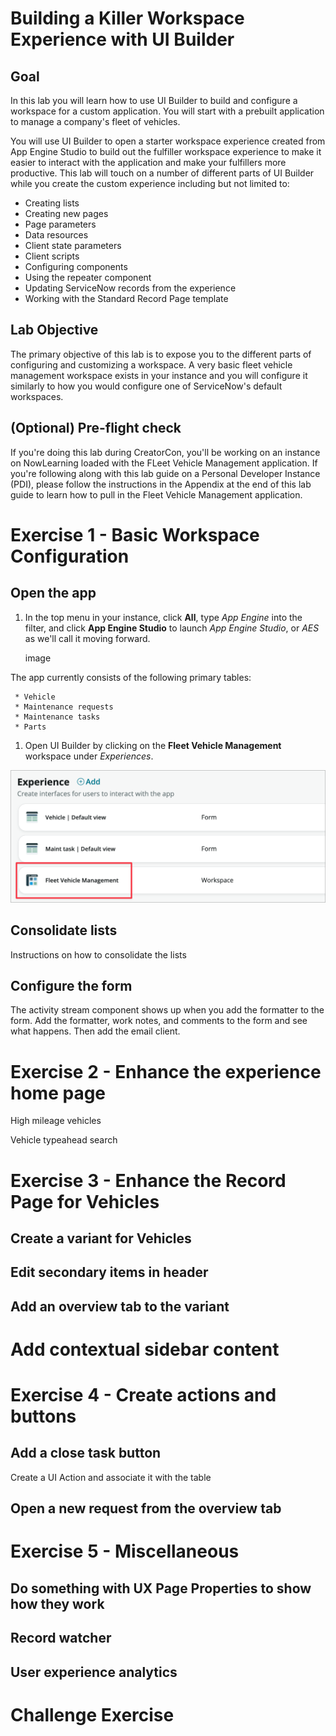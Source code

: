 # Building a Killer Workspace Experience with UI Builder

## Goal

In this lab you will learn how to use UI Builder to build and configure a workspace for a custom application. You will start with a prebuilt application to manage a company's fleet of vehicles.

You will use UI Builder to open a starter workspace experience created from App Engine Studio to build out the fulfiller workspace experience to make it easier to interact with the application and make your fulfillers more productive. This lab will touch on a number of different parts of UI Builder while you create the custom experience including but not limited to:

* Creating lists
* Creating new pages
* Page parameters
* Data resources
* Client state parameters
* Client scripts
* Configuring components
* Using the repeater component
* Updating ServiceNow records from the experience
* Working with the Standard Record Page template

## Lab Objective

The primary objective of this lab is to expose you to the different parts of configuring and customizing a workspace. A very basic fleet vehicle management workspace exists in your instance and you will configure it similarly to how you would configure one of ServiceNow's default workspaces.

## (Optional) Pre-flight check

If you're doing this lab during CreatorCon, you'll be working on an instance on NowLearning loaded with the FLeet Vehicle Management application. If you're following along with this lab guide on a Personal Developer Instance (PDI), please follow the instructions in the Appendix at the end of this lab guide to learn how to pull in the Fleet Vehicle Management application.

# Exercise 1 - Basic Workspace Configuration

## Open the app

1. In the top menu in your instance, click **All**, type *App Engine* into the filter, and click **App Engine Studio** to launch *App Engine Studio*, or *AES* as we'll call it moving forward.

    image

  The app currently consists of the following primary tables:

     * Vehicle
     * Maintenance requests
     * Maintenance tasks
     * Parts

1. Open UI Builder by clicking on the **Fleet Vehicle Management** workspace under *Experiences*.

  ![](images/2023-03-17-10-23-19.png)

## Consolidate lists

Instructions on how to consolidate the lists

## Configure the form

The activity stream component shows up when you add the formatter to the form. Add the formatter, work notes, and comments to the form and see what happens. Then add the email client.

# Exercise 2 - Enhance the experience home page

High mileage vehicles

Vehicle typeahead search

# Exercise 3 - Enhance the Record Page for Vehicles

## Create a variant for Vehicles

## Edit secondary items in header

## Add an overview tab to the variant

# Add contextual sidebar content

# Exercise 4 - Create actions and buttons

## Add a close task button

Create a UI Action and associate it with the table

## Open a new request from the overview tab

# Exercise 5 - Miscellaneous

## Do something with UX Page Properties to show how they work

## Record watcher

## User experience analytics

# Challenge Exercise
